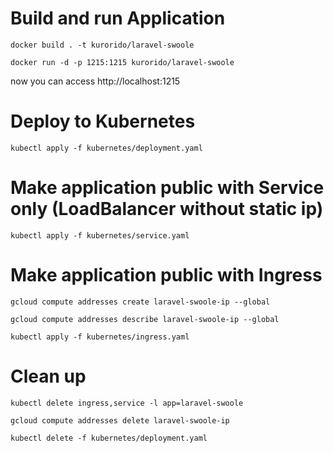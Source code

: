# Build and run Application

`docker build . -t kurorido/laravel-swoole`

`docker run -d -p 1215:1215 kurorido/laravel-swoole`

now you can access http://localhost:1215

# Deploy to Kubernetes

`kubectl apply -f kubernetes/deployment.yaml`

# Make application public with Service only (LoadBalancer without static ip)

`kubectl apply -f kubernetes/service.yaml`

# Make application public with Ingress

`gcloud compute addresses create laravel-swoole-ip --global`

`gcloud compute addresses describe laravel-swoole-ip --global`

`kubectl apply -f kubernetes/ingress.yaml`

# Clean up

`kubectl delete ingress,service -l app=laravel-swoole`

`gcloud compute addresses delete laravel-swoole-ip`

`kubectl delete -f kubernetes/deployment.yaml`
